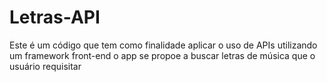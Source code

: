 # Letras-API
Este é um código que tem como finalidade aplicar o uso de APIs
utilizando um framework front-end o app se propoe a buscar letras
de música que o usuário requisitar
